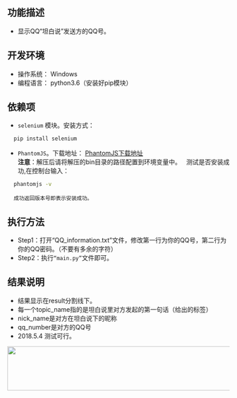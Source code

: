 ## 功能描述

* 显示QQ“坦白说”发送方的QQ号。

## 开发环境

* 操作系统： Windows
* 编程语言： python3.6（安装好pip模块）


## 依赖项

* `selenium` 模块。安装方式：
```Bash
  pip install selenium
```
* `PhantomJS`。下载地址：
    	[PhantomJS下载地址](http://phantomjs.org/download.html)  
	**注意**：解压后请将解压的bin目录的路径配置到环境变量中。  
	测试是否安装成功,在控制台输入：
```Bash
  phantomjs -v
```
	  成功返回版本号即表示安装成功。

## 执行方法
* Step1：打开“QQ_information.txt”文件，修改第一行为你的QQ号，第二行为你的QQ密码。（不要有多余的字符）
* Step2：执行`“main.py”`文件即可。

## 结果说明
* 结果显示在result分割线下。
* 每一个topic_name指的是坦白说里对方发起的第一句话（给出的标签）
* nick_name是对方在坦白说下的昵称
* qq_number是对方的QQ号
* 2018.5.4 测试可行。
 <div align=center><img width="600" height="100" src="https://github.com/iSupremum/honest_say/raw/master/result_image/result.png"/></div>

